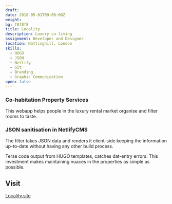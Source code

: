 ```yaml
---
draft:
date: 2018-05-01T09:00:00Z
weight:
bg: f8f8f8
title: Locality
description: Luxury co-living
assignment: Developer and Designer
location: Nottinghill, London
skills:
  - HUGO
  - JSON
  - Netlify
  - Git
  - Branding
  - Graphic Communication
open: false
---
```


<!--

resources:
  - src: images/localitysite.svg
  - name: red

https://scripter.co/hugo-leaf-and-branch-bundles/#examples
	- index.md = Leaf Bundle
	- _index.md = Branch Bundle
Listing and resizing the resource images:
	- https://stackoverflow.com/questions/48213883/image-processing-outside-bundles
Nonsense examples:
	- https://gohugo.io/content-management/image-processing/
-->

<!--{{/* <flickity src="3si/images/3si-sales.jpg" title="3Si marketing content" selectCell="flkty.selectCell( value, isWrapped, isInstant )" > */}}-->

### Co-habitation Property Services

This webapp helps people in the luxury rental market organise and filter rooms to taste.

### JSON sanitisation in NetlifyCMS

The filter takes JSON data and renders it client-side keeping the information up-to-date without having any other build process.

Terse code output from HUGO templates, catches dat-entry errors. This investment makes maintaining nuaces in the properties as simple as possible.

<!--
## Preview
flickity .select-cell -->


## Visit

[Locality.site](https://locality.site/) <!-- Update Marzò -->

<!-- * * * -->

<!--
## The Project in detail

### UX and code

### Branding and Graphic Communication
-->
